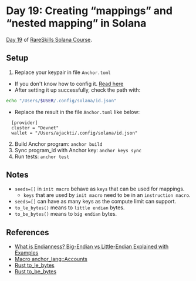 # Day 19: Creating “mappings” and “nested mapping” in Solana

[Day 19](https://www.rareskills.io/post/solana-solidity-mapping) of [RareSkills Solana Course](https://www.rareskills.io/solana-tutorial).

## Setup

1. Replace your keypair in file `Anchor.toml`

- If you don't know how to config it. [Read here](https://solana.com/developers/guides/getstarted/setup-local-development)
- After setting it up successfully, check the path with:

```bash
echo "/Users/$USER/.config/solana/id.json"
```

- Replace the result in the file `Anchor.toml` like below:

```
  [provider]
  cluster = "Devnet"
  wallet = "/Users/ajackti/.config/solana/id.json"
```

2. Build Anchor program: `anchor build`
3. Sync program_id with Anchor key: `anchor keys sync`
4. Run tests: `anchor test`

## Notes

- `seeds=[]` in `init macro` behave as `keys` that can be used for mappings.
  - `keys` that are used by `init macro` need to be in an `instruction macro`.
- `seeds=[]` can have as many keys as the compute limit can support.
- `to_le_bytes()` means to `little endian` bytes.
- `to_be_bytes()` means to `big endian` bytes.

## References

- [What is Endianness? Big-Endian vs Little-Endian Explained with Examples](https://www.freecodecamp.org/news/what-is-endianness-big-endian-vs-little-endian/)
- [Macro anchor_lang::Accounts](https://docs.rs/anchor-lang/latest/anchor_lang/derive.Accounts.html)
- [Rust to_le_bytes](https://doc.rust-lang.org/std/index.html?search=to_le_bytes)
- [Rust to_be_bytes](https://doc.rust-lang.org/std/index.html?search=to_be_bytes)
